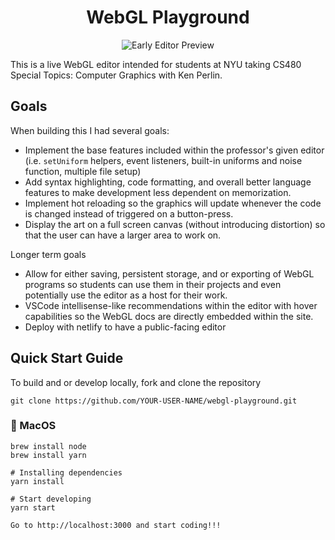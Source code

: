 <h1 align="center">
  WebGL Playground
</h1>

<p align="center">
<img alt="Early Editor Preview" src="https://user-images.githubusercontent.com/24704789/134814997-79844fff-074d-47b3-89f9-6940b2804102.png"/>
</p>

This is a live WebGL editor intended for students at NYU taking CS480 Special Topics: Computer Graphics with Ken Perlin.

## Goals

When building this I had several goals:

- Implement the base features included within the professor's given editor (i.e. `setUniform` helpers, event listeners, built-in uniforms and noise function, multiple file setup)
- Add syntax highlighting, code formatting, and overall better language features to make development less dependent on memorization.
- Implement hot reloading so the graphics will update whenever the code is changed instead of triggered on a button-press.
- Display the art on a full screen canvas (without introducing distortion) so that the user can have a larger area to work on.

Longer term goals

- Allow for either saving, persistent storage, and or exporting of WebGL programs so students can use them in their projects and even potentially use the editor as a host for their work.
- VSCode intellisense-like recommendations within the editor with hover capabilities so the WebGL docs are directly embedded within the site.
- Deploy with netlify to have a public-facing editor

## Quick Start Guide

To build and or develop locally, fork and clone the repository

```
git clone https://github.com/YOUR-USER-NAME/webgl-playground.git
```

###  MacOS

```
brew install node
brew install yarn

# Installing dependencies
yarn install

# Start developing
yarn start

Go to http://localhost:3000 and start coding!!!
```
